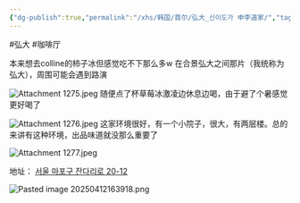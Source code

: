 ```yaml
---
{"dg-publish":true,"permalink":"/xhs/韩国/首尔/弘大_신이도가 申李道家/","tags":["rednote","首尔"],"created":"2024-09-10","updated":"2025-04-12T16:40:18.330+08:00"}
---
```


#弘大 #咖啡厅 

本来想去colline的柿子冰但感觉吃不下那么多w
在合景弘大之间那片（我统称为弘大），周围可能会遇到路演

![Attachment 1275.jpeg](/img/user/xhs/%E9%9F%A9%E5%9B%BD/%E9%A6%96%E5%B0%94/photo-%E9%A6%96%E5%B0%94/Attachment%201275.jpeg)
随便点了杯草莓冰激凌边休息边喝，由于避了个暑感觉更好喝了

![Attachment 1276.jpeg](/img/user/xhs/%E9%9F%A9%E5%9B%BD/%E9%A6%96%E5%B0%94/photo-%E9%A6%96%E5%B0%94/Attachment%201276.jpeg)
这家环境很好，有一个小院子，很大，有两层楼。总的来讲有这种环境，出品味道就没那么重要了

![Attachment 1277.jpeg](/img/user/xhs/%E9%9F%A9%E5%9B%BD/%E9%A6%96%E5%B0%94/photo-%E9%A6%96%E5%B0%94/Attachment%201277.jpeg)

地址：
[서울 마포구 잔다리로 20-12](https://pcmap.place.naver.com/restaurant/1789177874/home?from=map&fromPanelNum=1&additionalHeight=76&timestamp=202504121638&locale=ko&svcName=map_pcv5&searchText=%EC%8B%A0%EC%9D%B4%EB%8F%84%EA%B0%80#)

![Pasted image 20250412163918.png](/img/user/xhs/%E9%9F%A9%E5%9B%BD/%E9%A6%96%E5%B0%94/photo-%E9%A6%96%E5%B0%94/Pasted%20image%2020250412163918.png)
